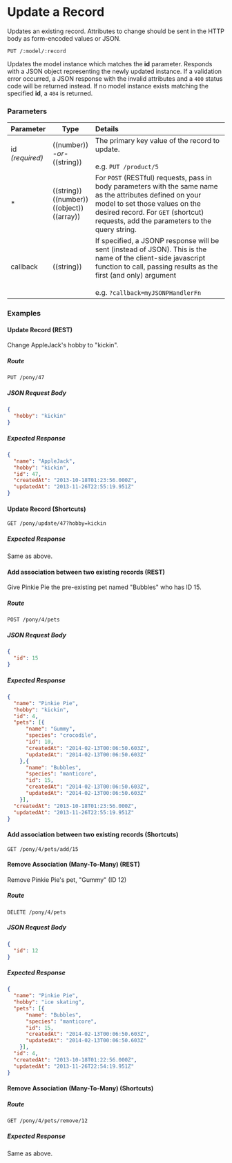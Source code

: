 # Update a Record

Updates an existing record.
Attributes to change should be sent in the HTTP body as form-encoded values or JSON.

```
PUT /:model/:record
```

Updates the model instance which matches the **id** parameter. Responds with a JSON object representing the newly updated instance.  If a validation error occurred, a JSON response with the invalid attributes and a `400` status code will be returned instead.  If no model instance exists matching the specified **id**, a `404` is returned.

### Parameters

 Parameter                          | Type                                                    | Details
 ---------------------------------- | ------------------------------------------------------- |:---------------------------------
 id<br/>*(required)*                | ((number))<br/>*-or-*<br/>((string))                    | The primary key value of the record to update.<br/><br/>e.g. `PUT /product/5`
 *                                  | ((string))<br/>((number))<br/>((object))<br/>((array))  | For `POST` (RESTful) requests, pass in body parameters with the same name as the attributes defined on your model to set those values on the desired record. For `GET` (shortcut) requests, add the parameters to the query string.
 callback                           | ((string))                                              | If specified, a JSONP response will be sent (instead of JSON). This is the name of the client-side javascript function to call, passing results as the first (and only) argument<br/> <br/> e.g. `?callback=myJSONPHandlerFn`

### Examples

#### Update Record (REST)

Change AppleJack's hobby to "kickin".

##### Route
`PUT /pony/47`

##### JSON Request Body
```json
{
  "hobby": "kickin"
}
```

##### Expected Response
```json
{
  "name": "AppleJack",
  "hobby": "kickin",
  "id": 47,
  "createdAt": "2013-10-18T01:23:56.000Z",
  "updatedAt": "2013-11-26T22:55:19.951Z"
}
```

#### Update Record (Shortcuts)

`GET /pony/update/47?hobby=kickin`

##### Expected Response

Same as above.

#### Add association between two existing records (REST)

Give Pinkie Pie the pre-existing pet named "Bubbles" who has ID 15.

##### Route
`POST /pony/4/pets`

##### JSON Request Body
```json
{
  "id": 15
}
```

##### Expected Response
```json
{
  "name": "Pinkie Pie",
  "hobby": "kickin",
  "id": 4,
  "pets": [{
      "name": "Gummy",
      "species": "crocodile",
      "id": 10,
      "createdAt": "2014-02-13T00:06:50.603Z",
      "updatedAt": "2014-02-13T00:06:50.603Z"
    },{
      "name": "Bubbles",
      "species": "manticore",
      "id": 15,
      "createdAt": "2014-02-13T00:06:50.603Z",
      "updatedAt": "2014-02-13T00:06:50.603Z"
    }],
  "createdAt": "2013-10-18T01:23:56.000Z",
  "updatedAt": "2013-11-26T22:55:19.951Z"
}
```

#### Add association between two existing records (Shortcuts)
`GET /pony/4/pets/add/15`

#### Remove Association (Many-To-Many) (REST)

Remove Pinkie Pie's pet, "Gummy" (ID 12)

##### Route
`DELETE /pony/4/pets`

##### JSON Request Body
```json
{
  "id": 12
}
```

##### Expected Response
```json
{
  "name": "Pinkie Pie",
  "hobby": "ice skating",
  "pets": [{
      "name": "Bubbles",
      "species": "manticore",
      "id": 15,
      "createdAt": "2014-02-13T00:06:50.603Z",
      "updatedAt": "2014-02-13T00:06:50.603Z"
    }],
  "id": 4,
  "createdAt": "2013-10-18T01:22:56.000Z",
  "updatedAt": "2013-11-26T22:54:19.951Z"
}
```

#### Remove Association (Many-To-Many) (Shortcuts)

##### Route

`GET /pony/4/pets/remove/12`

##### Expected Response

Same as above.

<docmeta name="uniqueID" value="UpdateARecord421031">
<docmeta name="displayName" value="update">
